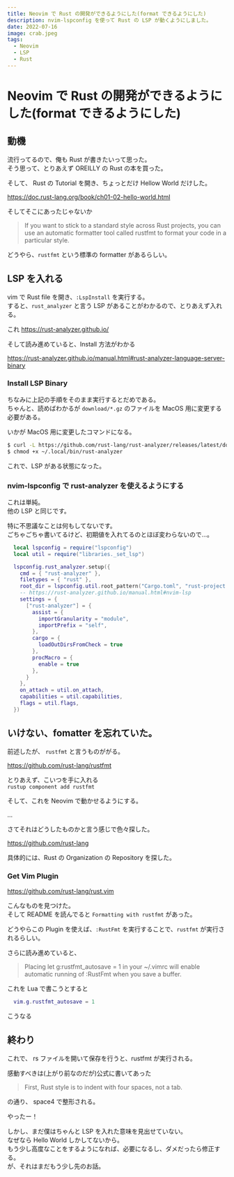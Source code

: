 ```yaml
---
title: Neovim で Rust の開発ができるようにした(format できるようにした)
description: nvim-lspconfig を使って Rust の LSP が動くようにしました。
date: 2022-07-16
image: crab.jpeg
tags:
  - Neovim
  - LSP
  - Rust
---
```


# Neovim で Rust の開発ができるようにした(format できるようにした)

## 動機

流行ってるので、俺も Rust が書きたいって思った。  
そう思って、とりあえず OREILLY の Rust の本を買った。

そして、 Rust の Tutorial を開き、ちょっとだけ Hellow World だけした。

https://doc.rust-lang.org/book/ch01-02-hello-world.html

そしてそこにあったじゃないか

> If you want to stick to a standard style across Rust projects, you can use an automatic formatter tool called rustfmt to format your code in a particular style.

どうやら、`rustfmt` という標準の formatter があるらしい。

## LSP を入れる
vim で Rust file を開き、`:LspInstall` を実行する。  
すると、`rust_analyzer` と言う LSP があることがわかるので、とりあえず入れる。

これ https://rust-analyzer.github.io/

そして読み進めていると、Install 方法がわかる

https://rust-analyzer.github.io/manual.html#rust-analyzer-language-server-binary

### Install LSP Binary

ちなみに上記の手順をそのまま実行するとだめである。  
ちゃんと、読めばわかるが `download/*.gz` のファイルを MacOS 用に変更する必要がある。

いかが MacOS 用に変更したコマンドになる。

```bash
$ curl -L https://github.com/rust-lang/rust-analyzer/releases/latest/download/rust-analyzer-aarch64-apple-darwin.gz | gunzip -c - > ~/.local/bin/rust-analyzer
$ chmod +x ~/.local/bin/rust-analyzer
```

これで、LSP がある状態になった。

### nvim-lspconfig で rust-analyzer を使えるようにする

これは単純。  
他の LSP と同じです。

特に不思議なことは何もしてないです。  
ごちゃごちゃ書いてるけど、初期値を入れてるのとほぼ変わらないので...。  

```lua
  local lspconfig = require("lspconfig")
  local util = require("libraries._set_lsp")

  lspconfig.rust_analyzer.setup({
    cmd = { "rust-analyzer" },
    filetypes = { "rust" },
    root_dir = lspconfig.util.root_pattern("Cargo.toml", "rust-project.json"),
    -- https://rust-analyzer.github.io/manual.html#nvim-lsp
    settings = {
      ["rust-analyzer"] = {
        assist = {
          importGranularity = "module",
          importPrefix = "self",
        },
        cargo = {
          loadOutDirsFromCheck = true
        },
        procMacro = {
          enable = true
        },
      }
    },
    on_attach = util.on_attach,
    capabilities = util.capabilities,
    flags = util.flags,
  })
```

## いけない、fomatter を忘れていた。

前述したが、 `rustfmt` と言うものががる。

https://github.com/rust-lang/rustfmt

とりあえず、こいつを手に入れる  
`rustup component add rustfmt`

そして、これを Neovim で動かせるようにする。

...

さてそれはどうしたものかと言う感じで色々探した。

https://github.com/rust-lang

具体的には、Rust の Organization の Repository を探した。

### Get Vim Plugin

https://github.com/rust-lang/rust.vim

こんなものを見つけた。  
そして README を読んでると `Formatting with rustfmt` があった。

どうやらこの Plugin を使えば、`:RustFmt` を実行することで、`rustfmt` が実行されるらしい。

さらに読み進めていると、  

> Placing let g:rustfmt_autosave = 1 in your ~/.vimrc will enable automatic running of :RustFmt when you save a buffer.

これを Lua で書こうとすると
```lua
  vim.g.rustfmt_autosave = 1
```
こうなる

## 終わり

これで、 rs ファイルを開いて保存を行うと、rustfmt が実行される。  

感動すべきは(上がり前なのだが)公式に書いてあった

> First, Rust style is to indent with four spaces, not a tab.

の通り、 space4 で整形される。

やったー！

しかし、まだ僕はちゃんと LSP を入れた意味を見出せていない。  
なぜなら Hello World しかしてないから。  
もう少し高度なことをするようになれば、必要になるし、ダメだったら修正する。  
が、それはまだもう少し先のお話。
